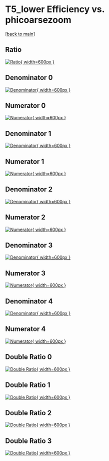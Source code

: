 # T5_lower Efficiency vs. phicoarsezoom

[[back to main](./)]



## Ratio

[![Ratio](../mtv/var/T5_lower_base_13_-1_eff_phicoarsezoom.png){ width=600px }](../mtv/var/T5_lower_base_13_-1_eff_phicoarsezoom.pdf)

## Denominator 0

[![Denominator](../mtv/den/T5_lower_base_13_-1_eff_phicoarsezoom_den0.png){ width=600px }](../mtv/den/T5_lower_base_13_-1_eff_phicoarsezoom_den0.pdf)

## Numerator 0

[![Numerator](../mtv/num/T5_lower_base_13_-1_eff_phicoarsezoom_num0.png){ width=600px }](../mtv/num/T5_lower_base_13_-1_eff_phicoarsezoom_num0.pdf)

## Denominator 1

[![Denominator](../mtv/den/T5_lower_base_13_-1_eff_phicoarsezoom_den1.png){ width=600px }](../mtv/den/T5_lower_base_13_-1_eff_phicoarsezoom_den1.pdf)

## Numerator 1

[![Numerator](../mtv/num/T5_lower_base_13_-1_eff_phicoarsezoom_num1.png){ width=600px }](../mtv/num/T5_lower_base_13_-1_eff_phicoarsezoom_num1.pdf)

## Denominator 2

[![Denominator](../mtv/den/T5_lower_base_13_-1_eff_phicoarsezoom_den2.png){ width=600px }](../mtv/den/T5_lower_base_13_-1_eff_phicoarsezoom_den2.pdf)

## Numerator 2

[![Numerator](../mtv/num/T5_lower_base_13_-1_eff_phicoarsezoom_num2.png){ width=600px }](../mtv/num/T5_lower_base_13_-1_eff_phicoarsezoom_num2.pdf)

## Denominator 3

[![Denominator](../mtv/den/T5_lower_base_13_-1_eff_phicoarsezoom_den3.png){ width=600px }](../mtv/den/T5_lower_base_13_-1_eff_phicoarsezoom_den3.pdf)

## Numerator 3

[![Numerator](../mtv/num/T5_lower_base_13_-1_eff_phicoarsezoom_num3.png){ width=600px }](../mtv/num/T5_lower_base_13_-1_eff_phicoarsezoom_num3.pdf)

## Denominator 4

[![Denominator](../mtv/den/T5_lower_base_13_-1_eff_phicoarsezoom_den4.png){ width=600px }](../mtv/den/T5_lower_base_13_-1_eff_phicoarsezoom_den4.pdf)

## Numerator 4

[![Numerator](../mtv/num/T5_lower_base_13_-1_eff_phicoarsezoom_num4.png){ width=600px }](../mtv/num/T5_lower_base_13_-1_eff_phicoarsezoom_num4.pdf)

## Double Ratio 0

[![Double Ratio](../mtv/ratio/T5_lower_base_13_-1_eff_phicoarsezoom_ratio0.png){ width=600px }](../mtv/ratio/T5_lower_base_13_-1_eff_phicoarsezoom_ratio0.pdf)

## Double Ratio 1

[![Double Ratio](../mtv/ratio/T5_lower_base_13_-1_eff_phicoarsezoom_ratio1.png){ width=600px }](../mtv/ratio/T5_lower_base_13_-1_eff_phicoarsezoom_ratio1.pdf)

## Double Ratio 2

[![Double Ratio](../mtv/ratio/T5_lower_base_13_-1_eff_phicoarsezoom_ratio2.png){ width=600px }](../mtv/ratio/T5_lower_base_13_-1_eff_phicoarsezoom_ratio2.pdf)

## Double Ratio 3

[![Double Ratio](../mtv/ratio/T5_lower_base_13_-1_eff_phicoarsezoom_ratio3.png){ width=600px }](../mtv/ratio/T5_lower_base_13_-1_eff_phicoarsezoom_ratio3.pdf)

